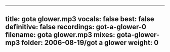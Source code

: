 
---
title: gota glower.mp3
vocals: false
best: false
definitive: false
recordings: got-a-glower-0
filename: gota glower.mp3
mixes: gota-glower-mp3
folder: 2006-08-19/got a glower
weight: 0
---
